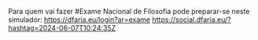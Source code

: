 Para quem vai fazer #Exame Nacional de Filosofia pode preparar-se neste simulador: https://dfaria.eu/login?ar=exame https://social.dfaria.eu/?hashtag=2024-06-07T10:24:35Z
